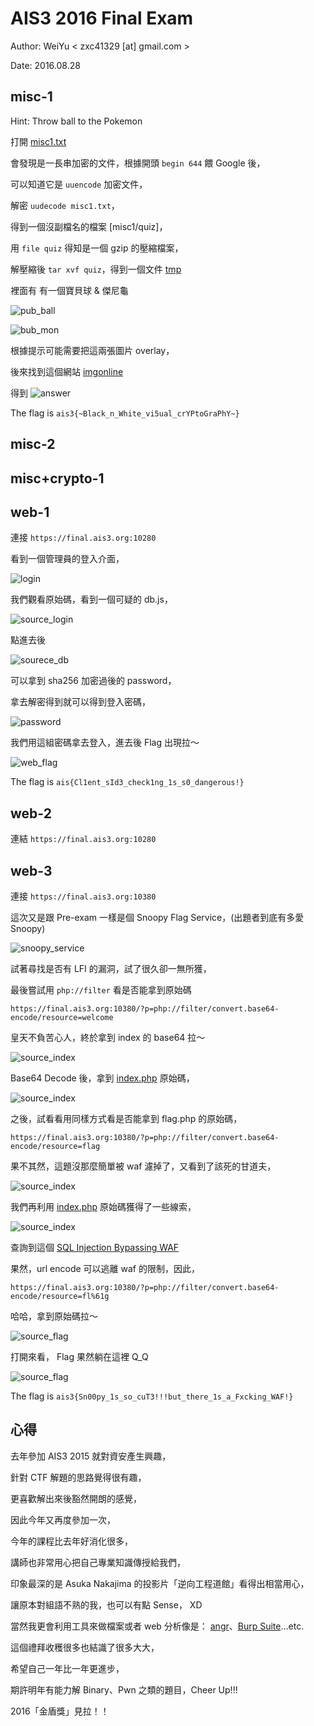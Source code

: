 # AIS3 2016 Final Exam

Author: WeiYu < zxc41329 [at] gmail.com >

Date: 2016.08.28

## misc-1

Hint: Throw ball to the Pokemon

打開 [misc1.txt](misc1/misc1.txt)

會發現是一長串加密的文件，根據開頭 `begin 644` 餵 Google 後，

可以知道它是 `uuencode` 加密文件，

解密 `uudecode misc1.txt`，

得到一個沒副檔名的檔案 [misc1/quiz]，

用 `file quiz` 得知是一個 gzip 的壓縮檔案，

解壓縮後 `tar xvf quiz`，得到一個文件 [tmp](misc1/tmp)

裡面有 有一個寶貝球 & 傑尼龜 

![pub_ball](misc1/tmp/pub_ball.png)

![bub_mon](misc1/tmp/pub_mon.png)

根據提示可能需要把這兩張圖片 overlay，

後來找到這個網站 [imgonline](http://www.imgonline.com.ua/eng/impose-picture-on-another-picture.php)

得到 ![answer](misc1/img/answer.jpg)

The flag is `ais3{~Black_n_White_vi5ual_crYPtoGraPhY~}`

## misc-2

## misc+crypto-1

## web-1

連接 `https://final.ais3.org:10280`

看到一個管理員的登入介面，

![login](web1/img/img_web1_1.png)

我們觀看原始碼，看到一個可疑的 db.js，

![source_login](web1/img/img_web1_2.png)

點進去後

![sourece_db](web1/img/img_web1_3.png)

可以拿到 sha256 加密過後的 password，

拿去解密得到就可以得到登入密碼，

![password](web1/img/img_web1_4.png)

我們用這組密碼拿去登入，進去後 Flag 出現拉～

![web_flag](web1/img/img_web1_5.png)

The flag is `ais{Cl1ent_sId3_check1ng_1s_s0_dangerous!}`
 
## web-2

連結 `https://final.ais3.org:10280`


## web-3

連接 `https://final.ais3.org:10380`

這次又是跟 Pre-exam 一樣是個 Snoopy Flag Service，(出題者到底有多愛 Snoopy)

![snoopy_service](web3/img/img_web3_1.png)

試著尋找是否有 LFI 的漏洞，試了很久卻一無所獲，

最後嘗試用 `php://filter` 看是否能拿到原始碼

`https://final.ais3.org:10380/?p=php://filter/convert.base64-encode/resource=welcome`

皇天不負苦心人，終於拿到 index 的 base64 拉～

![source_index](web3/img/img_web3_2.png)

Base64 Decode 後，拿到 [index.php](web3/index.php) 原始碼，

![source_index](web3/img/img_web3_3.png)

之後，試看看用同樣方式看是否能拿到 flag.php 的原始碼，

`https://final.ais3.org:10380/?p=php://filter/convert.base64-encode/resource=flag`

果不其然，這題沒那麼簡單被 waf 濾掉了，又看到了該死的甘道夫，

![source_index](web3/img/img_web3_4.png)

我們再利用 [index.php](web3/index.php) 原始碼獲得了一些線索，

![source_index](web3/img/img_web3_5.png)

查詢到這個 [SQL Injection Bypassing WAF](https://www.owasp.org/index.php/SQL_Injection_Bypassing_WAF)

果然，url encode 可以逃離 waf 的限制，因此，

`https://final.ais3.org:10380/?p=php://filter/convert.base64-encode/resource=fl%61g`

哈哈，拿到原始碼拉～

![source_flag](web3/img/img_web3_6.png)

打開來看， Flag 果然躺在這裡 Q_Q

![source_flag](web3/img/img_web3_7.png)

The flag is `ais3{Sn00py_1s_so_cuT3!!!but_there_1s_a_Fxcking_WAF!}`

## 心得

去年參加 AIS3 2015 就對資安產生興趣，

針對 CTF 解題的思路覺得很有趣，

更喜歡解出來後豁然開朗的感覺，

因此今年又再度參加一次，

今年的課程比去年好消化很多，

講師也非常用心把自己專業知識傳授給我們，

印象最深的是 Asuka Nakajima 的投影片「逆向工程道館」看得出相當用心，

讓原本對組語不熟的我，也可以有點 Sense， XD

當然我更會利用工具來做檔案或者 web 分析像是： [angr](https://github.com/angr)、[Burp Suite](https://portswigger.net/burp/)...etc.

這個禮拜收穫很多也結識了很多大大，

希望自己一年比一年更進步，

期許明年有能力解 Binary、Pwn 之類的題目，Cheer Up!!!

2016「金盾獎」見拉！！ 
